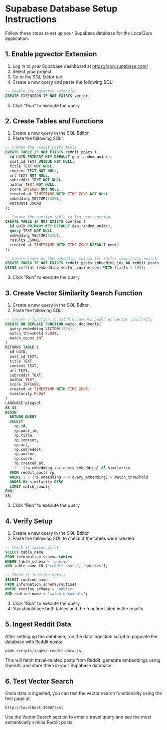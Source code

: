 # Supabase Database Setup Instructions

Follow these steps to set up your Supabase database for the LocalGuru application:

## 1. Enable pgvector Extension

1. Log in to your Supabase dashboard at https://app.supabase.com/
2. Select your project
3. Go to the SQL Editor tab
4. Create a new query and paste the following SQL:

```sql
-- Enable the pgvector extension
CREATE EXTENSION IF NOT EXISTS vector;
```

5. Click "Run" to execute the query

## 2. Create Tables and Functions

1. Create a new query in the SQL Editor
2. Paste the following SQL:

```sql
-- Create the reddit_posts table
CREATE TABLE IF NOT EXISTS reddit_posts (
  id UUID PRIMARY KEY DEFAULT gen_random_uuid(),
  post_id TEXT UNIQUE NOT NULL,
  title TEXT NOT NULL,
  content TEXT NOT NULL,
  url TEXT NOT NULL,
  subreddit TEXT NOT NULL,
  author TEXT NOT NULL,
  score INTEGER NOT NULL,
  created_at TIMESTAMP WITH TIME ZONE NOT NULL,
  embedding VECTOR(1536),
  metadata JSONB
);

-- Create the queries table to log user queries
CREATE TABLE IF NOT EXISTS queries (
  id UUID PRIMARY KEY DEFAULT gen_random_uuid(),
  query TEXT NOT NULL,
  embedding VECTOR(1536),
  results JSONB,
  created_at TIMESTAMP WITH TIME ZONE DEFAULT now()
);

-- Create index on the embedding column for faster similarity search
CREATE INDEX IF NOT EXISTS reddit_posts_embedding_idx ON reddit_posts 
USING ivfflat (embedding vector_cosine_ops) WITH (lists = 100);
```

3. Click "Run" to execute the query

## 3. Create Vector Similarity Search Function

1. Create a new query in the SQL Editor
2. Paste the following SQL:

```sql
-- Create a function to match documents based on vector similarity
CREATE OR REPLACE FUNCTION match_documents(
  query_embedding VECTOR(1536),
  match_threshold FLOAT,
  match_count INT
)
RETURNS TABLE (
  id UUID,
  post_id TEXT,
  title TEXT,
  content TEXT,
  url TEXT,
  subreddit TEXT,
  author TEXT,
  score INTEGER,
  created_at TIMESTAMP WITH TIME ZONE,
  similarity FLOAT
)
LANGUAGE plpgsql
AS $$
BEGIN
  RETURN QUERY
  SELECT
    rp.id,
    rp.post_id,
    rp.title,
    rp.content,
    rp.url,
    rp.subreddit,
    rp.author,
    rp.score,
    rp.created_at,
    1 - (rp.embedding <=> query_embedding) AS similarity
  FROM reddit_posts rp
  WHERE 1 - (rp.embedding <=> query_embedding) > match_threshold
  ORDER BY similarity DESC
  LIMIT match_count;
END;
$$;
```

3. Click "Run" to execute the query

## 4. Verify Setup

1. Create a new query in the SQL Editor
2. Paste the following SQL to check if the tables were created:

```sql
-- Check if tables exist
SELECT table_name 
FROM information_schema.tables 
WHERE table_schema = 'public' 
AND table_name IN ('reddit_posts', 'queries');

-- Check if function exists
SELECT routine_name 
FROM information_schema.routines 
WHERE routine_schema = 'public' 
AND routine_name = 'match_documents';
```

3. Click "Run" to execute the query
4. You should see both tables and the function listed in the results

## 5. Ingest Reddit Data

After setting up the database, run the data ingestion script to populate the database with Reddit posts:

```bash
node scripts/ingest-reddit-data.js
```

This will fetch travel-related posts from Reddit, generate embeddings using OpenAI, and store them in your Supabase database.

## 6. Test Vector Search

Once data is ingested, you can test the vector search functionality using the test page at:

```
http://localhost:3000/test
```

Use the Vector Search section to enter a travel query and see the most semantically similar Reddit posts. 